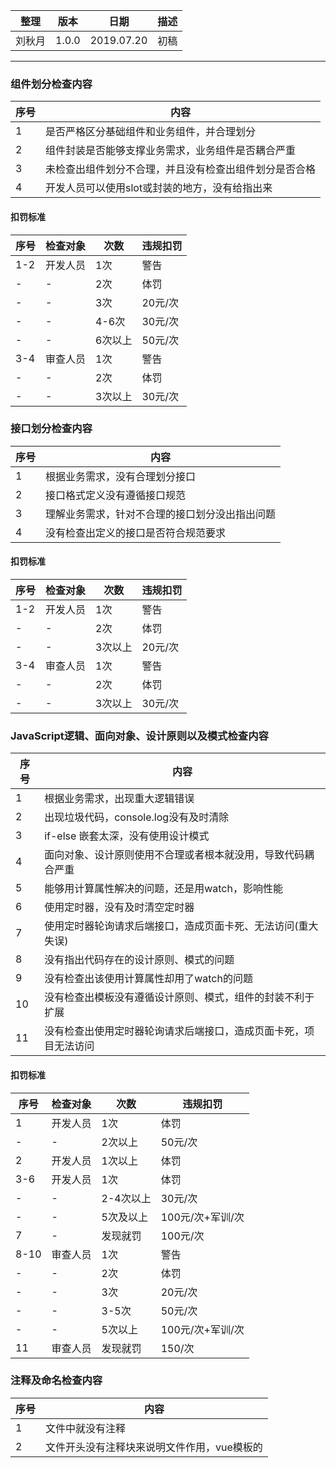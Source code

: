 | 整理 | 版本 | 日期       | 描述                                      |
| ---- | ---- | ---------- | ----------------------------------------- |
| 刘秋月 | 1.0.0 | 2019.07.20 | 初稿 |

---

### 组件划分检查内容

| 序号 | 内容 |
| - | - |
| 1 | 是否严格区分基础组件和业务组件，并合理划分 |
| 2 | 组件封装是否能够支撑业务需求，业务组件是否耦合严重 |
| 3 | 未检查出组件划分不合理，并且没有检查出组件划分是否合格 |
| 4 | 开发人员可以使用slot或封装的地方，没有给指出来 |

#### 扣罚标准

| 序号 | 检查对象 | 次数 | 违规扣罚 |
| - | - | - | - |
| 1-2 | 开发人员 | 1次 | 警告 |
| - | - | 2次 | 体罚 |
| - | - | 3次 | 20元/次 |
| - | - | 4-6次 | 30元/次 |
| - | - | 6次以上 | 50元/次 |
| 3-4 | 审查人员 | 1次 | 警告 |
| - | - | 2次 | 体罚 |
| - | - | 3次以上 | 30元/次 |

### 接口划分检查内容

| 序号 | 内容 |
| - | - |
| 1 | 根据业务需求，没有合理划分接口 |
| 2 | 接口格式定义没有遵循接口规范 |
| 3 | 理解业务需求，针对不合理的接口划分没出指出问题 |
| 4 | 没有检查出定义的接口是否符合规范要求 |

#### 扣罚标准

| 序号 | 检查对象 | 次数 | 违规扣罚 |
| - | - | - | - |
| 1-2 | 开发人员 | 1次 | 警告 |
| - | - | 2次 | 体罚 |
| - | - | 3次以上 | 20元/次 |
| 3-4 | 审查人员 | 1次 | 警告 |
| - | - | 2次 | 体罚 |
| - | - | 3次以上 | 30元/次 |

### JavaScript逻辑、面向对象、设计原则以及模式检查内容

| 序号 | 内容 |
| - | - |
| 1 | 根据业务需求，出现重大逻辑错误 |
| 2 | 出现垃圾代码，console.log没有及时清除 |
| 3 | if-else 嵌套太深，没有使用设计模式 |
| 4 | 面向对象、设计原则使用不合理或者根本就没用，导致代码耦合严重 |
| 5 | 能够用计算属性解决的问题，还是用watch，影响性能 |
| 6 | 使用定时器，没有及时清空定时器 |
| 7 | 使用定时器轮询请求后端接口，造成页面卡死、无法访问(重大失误) |
| 8 | 没有指出代码存在的设计原则、模式的问题 |
| 9 | 没有检查出该使用计算属性却用了watch的问题 |
| 10 | 没有检查出模板没有遵循设计原则、模式，组件的封装不利于扩展 |
| 11 | 没有检查出使用定时器轮询请求后端接口，造成页面卡死，项目无法访问 |

#### 扣罚标准

| 序号 | 检查对象 | 次数 | 违规扣罚 |
| - | - | - | - |
| 1 | 开发人员 | 1次 | 体罚 |
| - | - | 2次以上 | 50元/次 |
| 2 | 开发人员 | 1次以上 | 体罚 |
| 3-6 | 开发人员 | 1次 | 体罚 |
| - | - | 2-4次以上 | 30元/次 |
| - | - | 5次及以上 | 100元/次+军训/次 |
| 7 | - | 发现就罚 | 100元/次 |
| 8-10 | 审查人员 | 1次 | 警告 |
| - | - |  2次 | 体罚 |
| - | - |  3次 | 20元/次 |
| - | - | 3-5次 | 50元/次 |
| - | - | 5次以上 | 100元/次+军训/次 |
| 11 | 审查人员 | 发现就罚 | 150/次 |

### 注释及命名检查内容

| 序号 | 内容 |
| - | - |
| 1 | 文件中就没有注释 |
| 2 | 文件开头没有注释块来说明文件作用，vue模板的<script>标签内没有注释块 |
| 3 | 注释块内没有按照规范进行编写 |
| 4 | 方法内部，复杂逻辑没有注释说明 |
| 5 | 变量名、html模块间没有注释 |
| 6 | 单行、多行注释没有遵循规范进行编写 |
| 7 | 文件、变量命名没有遵循开发规范 |
| 8 | 没有检查出任何的注释问题 |
| 9 | 没有检查出任何的命名问题 |

#### 扣罚标准

| 序号 | 检查对象 | 次数 | 违规扣罚 |
| - | - | - | - |
| 1 | 开发人员 | 1次 | 体罚 |
| - | - | 2次以上 | 20元/次 |
| - | - | 3次及以上 | 50元/次 |
| 2-7 | 开发人员 | 1 次 | 警告 |
| - | - | 2次 | 体罚 |
| - | - | 3次 | 10元/次 |
| - | - | 4-6次 | 30元/次 |
| - | - | 6次以上 | 50元/次+军训/次 |
| 8-9 | 审查人员 | 1次 | 警告 |
| - | - | 2次 | 体罚 |
| - | - | 3次 | 20元/次 |
| - | - | 4-6次 | 50元/次 |
| - | - | 6次以上 | 100元/次+军训/次 |